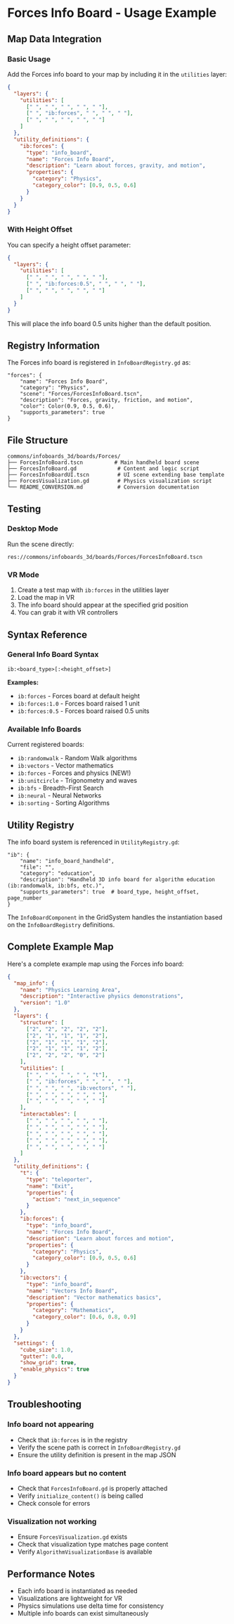 # Forces Info Board - Usage Example

## Map Data Integration

### Basic Usage

Add the Forces info board to your map by including it in the `utilities` layer:

```json
{
  "layers": {
    "utilities": [
      [" ", " ", " ", " ", " "],
      [" ", "ib:forces", " ", " ", " "],
      [" ", " ", " ", " ", " "]
    ]
  },
  "utility_definitions": {
    "ib:forces": {
      "type": "info_board",
      "name": "Forces Info Board",
      "description": "Learn about forces, gravity, and motion",
      "properties": {
        "category": "Physics",
        "category_color": [0.9, 0.5, 0.6]
      }
    }
  }
}
```

### With Height Offset

You can specify a height offset parameter:

```json
{
  "layers": {
    "utilities": [
      [" ", " ", " ", " ", " "],
      [" ", "ib:forces:0.5", " ", " ", " "],
      [" ", " ", " ", " ", " "]
    ]
  }
}
```

This will place the info board 0.5 units higher than the default position.

## Registry Information

The Forces info board is registered in `InfoBoardRegistry.gd` as:

```gdscript
"forces": {
    "name": "Forces Info Board",
    "category": "Physics",
    "scene": "Forces/ForcesInfoBoard.tscn",
    "description": "Forces, gravity, friction, and motion",
    "color": Color(0.9, 0.5, 0.6),
    "supports_parameters": true
}
```

## File Structure

```
commons/infoboards_3d/boards/Forces/
├── ForcesInfoBoard.tscn          # Main handheld board scene
├── ForcesInfoBoard.gd             # Content and logic script
├── ForcesInfoBoardUI.tscn         # UI scene extending base template
├── ForcesVisualization.gd         # Physics visualization script
└── README_CONVERSION.md           # Conversion documentation
```

## Testing

### Desktop Mode
Run the scene directly:
```
res://commons/infoboards_3d/boards/Forces/ForcesInfoBoard.tscn
```

### VR Mode
1. Create a test map with `ib:forces` in the utilities layer
2. Load the map in VR
3. The info board should appear at the specified grid position
4. You can grab it with VR controllers

## Syntax Reference

### General Info Board Syntax

```
ib:<board_type>[:<height_offset>]
```

**Examples:**
- `ib:forces` - Forces board at default height
- `ib:forces:1.0` - Forces board raised 1 unit
- `ib:forces:0.5` - Forces board raised 0.5 units

### Available Info Boards

Current registered boards:
- `ib:randomwalk` - Random Walk algorithms
- `ib:vectors` - Vector mathematics
- `ib:forces` - Forces and physics (NEW!)
- `ib:unitcircle` - Trigonometry and waves
- `ib:bfs` - Breadth-First Search
- `ib:neural` - Neural Networks
- `ib:sorting` - Sorting Algorithms

## Utility Registry

The info board system is referenced in `UtilityRegistry.gd`:

```gdscript
"ib": {
    "name": "info_board_handheld",
    "file": "",
    "category": "education",
    "description": "Handheld 3D info board for algorithm education (ib:randomwalk, ib:bfs, etc.)",
    "supports_parameters": true  # board_type, height_offset, page_number
}
```

The `InfoBoardComponent` in the GridSystem handles the instantiation based on the `InfoBoardRegistry` definitions.

## Complete Example Map

Here's a complete example map using the Forces info board:

```json
{
  "map_info": {
    "name": "Physics Learning Area",
    "description": "Interactive physics demonstrations",
    "version": "1.0"
  },
  "layers": {
    "structure": [
      ["2", "2", "2", "2", "2"],
      ["2", "1", "1", "1", "2"],
      ["2", "1", "1", "1", "2"],
      ["2", "1", "1", "1", "2"],
      ["2", "2", "2", "0", "2"]
    ],
    "utilities": [
      [" ", " ", " ", " ", "t"],
      [" ", "ib:forces", " ", " ", " "],
      [" ", " ", " ", "ib:vectors", " "],
      [" ", " ", " ", " ", " "],
      [" ", " ", " ", " ", " "]
    ],
    "interactables": [
      [" ", " ", " ", " ", " "],
      [" ", " ", " ", " ", " "],
      [" ", " ", " ", " ", " "],
      [" ", " ", " ", " ", " "],
      [" ", " ", " ", " ", " "]
    ]
  },
  "utility_definitions": {
    "t": {
      "type": "teleporter",
      "name": "Exit",
      "properties": {
        "action": "next_in_sequence"
      }
    },
    "ib:forces": {
      "type": "info_board",
      "name": "Forces Info Board",
      "description": "Learn about forces and motion",
      "properties": {
        "category": "Physics",
        "category_color": [0.9, 0.5, 0.6]
      }
    },
    "ib:vectors": {
      "type": "info_board",
      "name": "Vectors Info Board",
      "description": "Vector mathematics basics",
      "properties": {
        "category": "Mathematics",
        "category_color": [0.6, 0.8, 0.9]
      }
    }
  },
  "settings": {
    "cube_size": 1.0,
    "gutter": 0.0,
    "show_grid": true,
    "enable_physics": true
  }
}
```

## Troubleshooting

### Info board not appearing
- Check that `ib:forces` is in the registry
- Verify the scene path is correct in `InfoBoardRegistry.gd`
- Ensure the utility definition is present in the map JSON

### Info board appears but no content
- Check that `ForcesInfoBoard.gd` is properly attached
- Verify `initialize_content()` is being called
- Check console for errors

### Visualization not working
- Ensure `ForcesVisualization.gd` exists
- Check that visualization type matches page content
- Verify `AlgorithmVisualizationBase` is available

## Performance Notes

- Each info board is instantiated as needed
- Visualizations are lightweight for VR
- Physics simulations use delta time for consistency
- Multiple info boards can exist simultaneously

